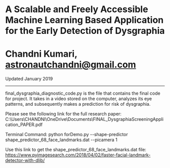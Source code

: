 # A Scalable and Freely Accessible Machine Learning Based Application for the Early Detection of Dysgraphia
# Chandni Kumari, astronautchandni@gmail.com
Updated January 2019
________________ ________________ ________________ ________________ ________________
final_dysgraphia_diagnostic_code.py is the file that contains the final code for project. It takes in a video stored on the computer, analyzes its eye patterns, and subsequently makes a prediction for risk of dysgraphia. 

Please see the following link for the full research paper: C:\Users\CHANDNI\OneDrive\Documents\FINAL_DysgraphiaScreeningApplication_PAPER.pdf

Terminal Command: python forDemo.py --shape-predictor shape_predictor_68_face_landmarks.dat --picamera 1

Use this link to get the shape_predictor_68_face_landmarks.dat file: https://www.pyimagesearch.com/2018/04/02/faster-facial-landmark-detector-with-dlib/

